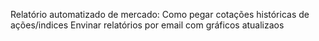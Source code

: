 Relatório automatizado de mercado: Como pegar cotações históricas de ações/indices
Envinar relatórios por email com gráficos atualizaos
